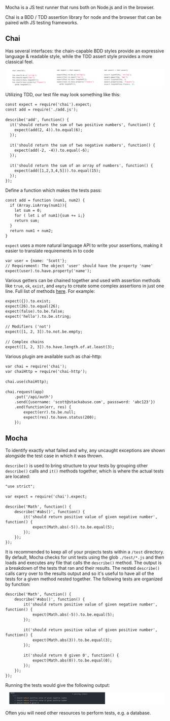 
Mocha is a JS test runner that runs both on Node.js and in the browser.

Chai is a BDD / TDD assertion library for node and the browser that can be
paired with JS testing frameworks.

Chai
----

Has several interfaces:
the chain-capable BDD styles provide an expressive language & readable
style, while the TDD assert style provides a more classical feel.

![](../images/chai.png)

Utilizing TDD, our test file may look something like this:

    const expect = require('chai').expect;
    const add = require('./add.js');

    describe('add', function() {
      it('should return the sum of two positive numbers', function() {
        expect(add(2, 4)).to.equal(6);
      });

      it('should return the sum of two negative numbers', function() {
        expect(add(-2, -4)).to.equal(-6);
      });

      it('should return the sum of an array of numbers', function() {
        expect(add([1,2,3,4,5])).to.equal(15);
      });
    });

Define a function which makes the tests pass:

    const add = function (num1, num2) {
      if (Array.isArray(num1)){
        let sum = 0;
        for ( let i of num1){sum += i;}
        return sum;
      }
      return num1 + num2;
    }

`expect` uses a more natural language API to write your assertions,
making it easier to translate requirements in to code

    var user = {name: 'Scott'};
    // Requirement: The object 'user' should have the property 'name'
    expect(user).to.have.property('name');

Various getters can be chained together and used with assertion
methods like `true`, `ok`, `exist`, and `empty` to create some complex assertions
in just one line. Full list of methods [here](http://chaijs.com/api/bdd/). For example:

    expect({}).to.exist;
    expect(26).to.equal(26);
    expect(false).to.be.false;
    expect('hello').to.be.string;

    // Modifiers ('not')
    expect([1, 2, 3]).to.not.be.empty;

    // Complex chains
    expect([1, 2, 3]).to.have.length.of.at.least(3);

Various plugin are available such as chai-http:

    var chai = require('chai');
    var chaiHttp = require('chai-http');

    chai.use(chaiHttp);

    chai.request(app)
        .put('/api/auth')
        .send({username: 'scott@stackabuse.com', passsword: 'abc123'})
        .end(function(err, res) {
            expect(err).to.be.null;
            expect(res).to.have.status(200);
        });

Mocha
-----

To identify exactly what failed and why, any uncaught exceptions are shown
alongside the test case in which it was thrown.

`describe()` is used to bring structure to your tests by grouping other
`describe()` calls and `it()` methods together, which is where the actual
tests are located:

    "use strict";

    var expect = require('chai').expect;

    describe('Math', function() {
        describe('#abs()', function() {
            it('should return positive value of given negative number', function() {
                expect(Math.abs(-5)).to.be.equal(5);
            });
        });
    });

It is recommended to keep all of your projects tests within a `/test`
directory. By default, Mocha checks for unit tests using the
glob `./test/*.js` and then loads and
executes any file that calls the `describe()` method.
The output is a breakdown of the tests that ran and their results.
The nested `describe()` calls carry over to the results output and
so it's useful to have all of the tests for a given method
nested together. The following tests are organized by function:

    describe('Math', function() {
        describe('#abs()', function() {
            it('should return positive value of given negative number', function() {
                expect(Math.abs(-5)).to.be.equal(5);
            });

            it('should return positive value of given positive number', function() {
                expect(Math.abs(3)).to.be.equal(3);
            });

            it('should return 0 given 0', function() {
                expect(Math.abs(0)).to.be.equal(0);
            });
        });
    });

Running the tests would give the following output:

![](../images/mocha.png)

Often you will need other resources to perform tests, e.g. a database.

